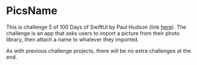 # PicsName

This is challenge 5 of 100 Days of SwiftUI by Paul Hudson (link [here](https://www.hackingwithswift.com/guide/ios-swiftui/6/3/challenge)). The challenge is an app that asks users to import a picture from their photo library, then attach a name to whatever they imported.

As with previous challenge projects, there will be no extra challenges at the end.
